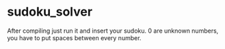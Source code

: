 sudoku_solver
=============

After compiling just run it and insert your sudoku. 
0 are unknown numbers, you have to put spaces between every number.
